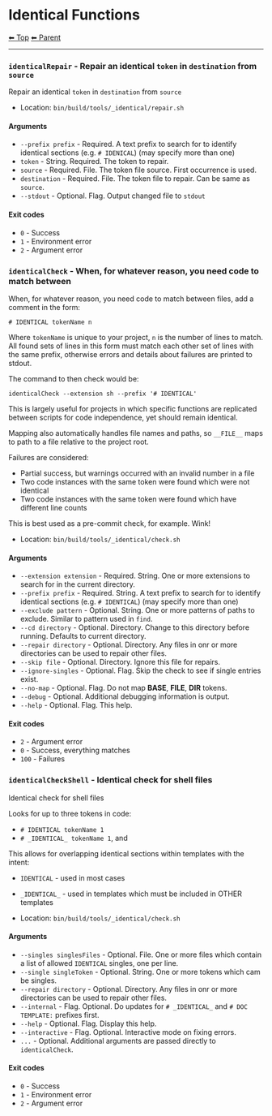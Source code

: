 # Identical Functions

<!-- TEMPLATE header 2 -->
[⬅ Top](index.md) [⬅ Parent ](../index.md)
<hr />

### `identicalRepair` - Repair an identical `token` in `destination` from `source`

Repair an identical `token` in `destination` from `source`

- Location: `bin/build/tools/_identical/repair.sh`

#### Arguments

- `--prefix prefix` - Required. A text prefix to search for to identify identical sections (e.g. `# IDENICAL`) (may specify more than one)
- `token` - String. Required. The token to repair.
- `source` - Required. File. The token file source. First occurrence is used.
- `destination` - Required. File. The token file to repair. Can be same as `source`.
- `--stdout` - Optional. Flag. Output changed file to `stdout`

#### Exit codes

- `0` - Success
- `1` - Environment error
- `2` - Argument error
### `identicalCheck` - When, for whatever reason, you need code to match between

When, for whatever reason, you need code to match between files, add a comment in the form:

    # IDENTICAL tokenName n

Where `tokenName` is unique to your project, `n` is the number of lines to match. All found sets of lines in this form
must match each other set of lines with the same prefix, otherwise errors and details about failures are printed to stdout.

The command to then check would be:

    identicalCheck --extension sh --prefix '# IDENTICAL'

This is largely useful for projects in which specific functions are replicated between scripts for code independence, yet
should remain identical.

Mapping also automatically handles file names and paths, so `__FILE__` maps to path to a file relative to the project root.

Failures are considered:

- Partial success, but warnings occurred with an invalid number in a file
- Two code instances with the same token were found which were not identical
- Two code instances with the same token were found which have different line counts

This is best used as a pre-commit check, for example. Wink!

- Location: `bin/build/tools/_identical/check.sh`

#### Arguments

- `--extension extension` - Required. String. One or more extensions to search for in the current directory.
- `--prefix prefix` - Required. String. A text prefix to search for to identify identical sections (e.g. `# IDENTICAL`) (may specify more than one)
- `--exclude pattern` - Optional. String. One or more patterns of paths to exclude. Similar to pattern used in `find`.
- `--cd directory` - Optional. Directory. Change to this directory before running. Defaults to current directory.
- `--repair directory` - Optional. Directory. Any files in onr or more directories can be used to repair other files.
- `--skip file` - Optional. Directory. Ignore this file for repairs.
- `--ignore-singles` - Optional. Flag. Skip the check to see if single entries exist.
- `--no-map` - Optional. Flag. Do not map __BASE__, __FILE__, __DIR__ tokens.
- `--debug` - Optional. Additional debugging information is output.
- `--help` - Optional. Flag. This help.

#### Exit codes

- `2` - Argument error
- `0` - Success, everything matches
- `100` - Failures
### `identicalCheckShell` - Identical check for shell files

Identical check for shell files

Looks for up to three tokens in code:

- `# IDENTICAL tokenName 1`
- `# _IDENTICAL_ tokenName 1`, and

This allows for overlapping identical sections within templates with the intent:

- `IDENTICAL` - used in most cases
- `_IDENTICAL_` - used in templates which must be included in OTHER templates

- Location: `bin/build/tools/_identical/check.sh`

#### Arguments

- `--singles singlesFiles` - Optional. File. One or more files which contain a list of allowed `IDENTICAL` singles, one per line.
- `--single singleToken` - Optional. String. One or more tokens which cam be singles.
- `--repair directory` - Optional. Directory. Any files in onr or more directories can be used to repair other files.
- `--internal` - Flag. Optional. Do updates for `# _IDENTICAL_` and `# DOC TEMPLATE:` prefixes first.
- `--help` - Optional. Flag. Display this help.
- `--interactive` - Flag. Optional. Interactive mode on fixing errors.
- `...` - Optional. Additional arguments are passed directly to `identicalCheck`.

#### Exit codes

- `0` - Success
- `1` - Environment error
- `2` - Argument error
